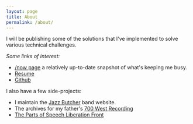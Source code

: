 ```yaml
---
layout: page
title: About
permalink: /about/
---
```


I will be publishing some of the solutions that I've implemented to solve various technical challenges.

*Some links of interest:*
* [/now page](https://davidwhittemore.com/now) a relatively up-to-date snapshot of what's keeping me busy.
* [Resume](https://davidwhittemore.com/resume) 
* [Github](https://github.com/xpollen8) 

I also have a few side-projects:
* I maintain the [Jazz Butcher](https://jazzbutcher.com) band website.
* The archives for my father's [700 West Recording](https://700west.com)
* [The Parts of Speech Liberation Front](https://adjective.com)
